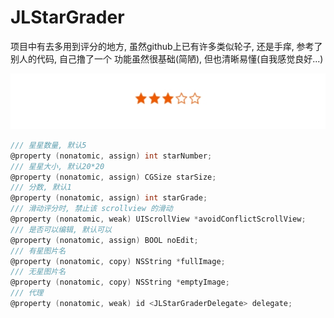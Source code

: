 # JLStarGrader
项目中有去多用到评分的地方, 虽然github上已有许多类似轮子, 还是手痒, 参考了别人的代码, 自己撸了一个
功能虽然很基础(简陋), 但也清晰易懂(自我感觉良好...)

![示例图片](https://github.com/DjangoGG/JLStarGrader/raw/master/Resource/preview.png)

```Objective-C
/// 星星数量, 默认5
@property (nonatomic, assign) int starNumber;
/// 星星大小, 默认20*20
@property (nonatomic, assign) CGSize starSize;
/// 分数, 默认1
@property (nonatomic, assign) int starGrade;
/// 滑动评分时, 禁止该 scrollview 的滑动
@property (nonatomic, weak) UIScrollView *avoidConflictScrollView;
/// 是否可以编辑, 默认可以
@property (nonatomic, assign) BOOL noEdit;
/// 有星图片名
@property (nonatomic, copy) NSString *fullImage;
/// 无星图片名
@property (nonatomic, copy) NSString *emptyImage;
/// 代理
@property (nonatomic, weak) id <JLStarGraderDelegate> delegate;
```
